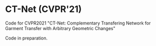 # CT-Net (CVPR'21)
Code for CVPR2021 "CT-Net: Complementary Transfering Network for Garment Transfer with Arbitrary Geometric Changes"

Code in preparation.
